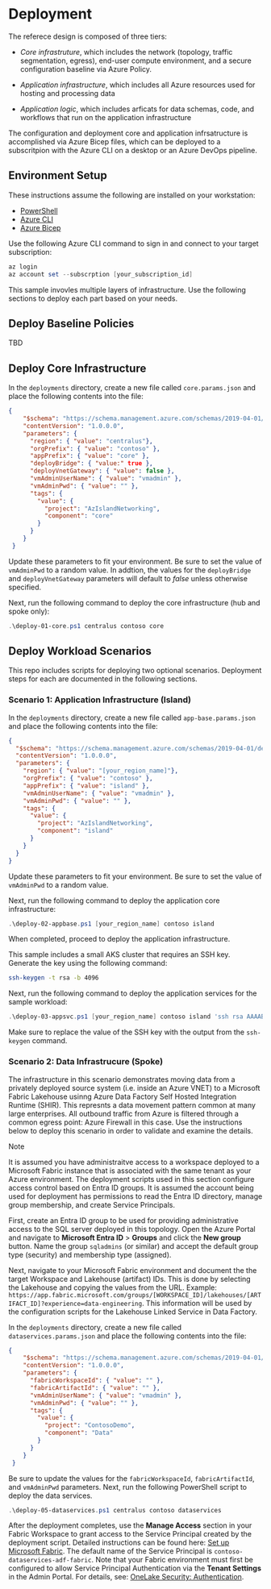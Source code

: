 # Deployment

The referece design is composed of three tiers:

* *Core infrastruture*, which includes the network (topology, traffic segmentation, egress), end-user compute environment, and a secure configuration baseline via Azure Policy.

* *Application infrastructure*, which includes all Azure resources used for hosting and processing data

* *Application logic*, which includes arficats for data schemas, code, and workflows that run on the application infrastructure

The configuration and deployment core and application infrsatructure is accomplished via Azure Bicep files, which can be deployed to a subscritpion with the Azure CLI on a desktop or an Azure DevOps pipeline.

## Environment Setup

These instructions assume the following are installed on your workstation:

* [PowerShell](https://learn.microsoft.com/en-us/powershell/scripting/install/installing-powershell?view=powershell-7.3)
* [Azure CLI](https://learn.microsoft.com/en-us/cli/azure/install-azure-cli)
* [Azure Bicep](https://learn.microsoft.com/en-us/azure/azure-resource-manager/bicep/bicep-cli#install)

Use the following Azure CLI command to sign in and connect to your target subscription:

```powershell
az login
az account set --subscrption [your_subscription_id]
```

This sample invovles multiple layers of infrastructure. Use the following sections to deploy each part based on your needs.

## Deploy Baseline Policies

TBD

## Deploy Core Infrastructure

In the `deployments` directory, create a new file called `core.params.json` and place the following contents into the file:

```json
{
    "$schema": "https://schema.management.azure.com/schemas/2019-04-01/deploymentParameters.json#",
    "contentVersion": "1.0.0.0",
    "parameters": {
      "region": { "value": "centralus"},
      "orgPrefix": { "value": "contoso" },
      "appPrefix": { "value": "core" },
      "deployBridge": { "value:" true },
      "deployVnetGateway": { "value": false },
      "vmAdminUserName": { "value": "vmadmin" },
      "vmAdminPwd": { "value": "" },
      "tags": {
        "value": {
          "project": "AzIslandNetworking",
          "component": "core"
        }
      }
    }
 }
```

Update these parameters to fit your environment. Be sure to set the value of `vmAdminPwd` to a random value. In addtion, the values for the `deployBridge` and `deployVnetGateway` parameters will default to *false* unless otherwise specified.

Next, run the following command to deploy the core infrastructure (hub and spoke only):

```powershell
.\deploy-01-core.ps1 centralus contoso core
```

## Deploy Workload Scenarios

This repo includes scripts for deploying two optional scenarios. Deployment steps for each are documented in the following sections.

### Scenario 1: Application Infrastructure (Island)

In the `deployments` directory, create a new file called `app-base.params.json` and place the following contents into the file:

```json
{
  "$schema": "https://schema.management.azure.com/schemas/2019-04-01/deploymentParameters.json#",
  "contentVersion": "1.0.0.0",
  "parameters": {
    "region": { "value": "[your_region_name]"},
    "orgPrefix": { "value": "contoso" },
    "appPrefix": { "value": "island" },
    "vmAdminUserName": { "value": "vmadmin" },
    "vmAdminPwd": { "value": "" },
    "tags": {
      "value": {
        "project": "AzIslandNetworking",
        "component": "island"
      }
    }
  }
}
```

Update these parameters to fit your environment. Be sure to set the value of `vmAdminPwd` to a random value.

Next, run the following command to deploy the application core infrastructure:

```powershell
.\deploy-02-appbase.ps1 [your_region_name] contoso island
```

When completed, proceed to deploy the application infrastructure.

This sample includes a small AKS cluster that requires an SSH key. Generate the key using the following command:

```bash
ssh-keygen -t rsa -b 4096
```

Next, run the following command to deploy the application services for the sample workload:

```powershell
.\deploy-03-appsvc.ps1 [your_region_name] contoso island 'ssh rsa AAAAB3NzaC1yc ...'
```

Make sure to replace the value of the SSH key with the output from the `ssh-keygen` command.

### Scenario 2: Data Infrastrucure (Spoke)

The infrastructure in this scenario demonstrates moving data from a privately deployed source system (i.e. inside an Azure VNET) to a Microsoft Fabric Lakehouse usinng Azure Data Factory Self Hosted Integration Runtime (SHIR). This represnts a data movement pattern common at many large enterprises. All outbound traffic from Azure is filtered through a common egress point: Azure Firewall in this case. Use the instructions below to deploy this scenario in order to validate and examine the details.

> [!NOTE]
> It is assumed you have administraitve access to a workspace deployed to a Microsoft Fabric instance that is associated with the same tenant as your Azure environment.
> The deployment scripts used in this section configure access control based on Entra ID groups. It is assumed the account being used for deployment has permissions to read the Entra ID directory, manage group membership, and create Service Principals.

First, create an Entra ID group to be used for providing administrative access to the SQL server deployed in this topology. Open the Azure Portal and navigate to **Microsoft Entra ID** > **Groups** and click the **New group** button. Name the group `sqladmins` (or similar) and accept the default group type (security) and membership type (assigned).

Next, navigate to your Microsoft Fabric environment and document the the target Workspace and Lakehouse (artifact) IDs. This is done by selecting the Lakehouse and copying the values from the URL. Example: `https://app.fabric.microsoft.com/groups/[WORKSPACE_ID]/lakehouses/[ARTIFACT_ID]?experience=data-engineering`. This information will be used by the configuration scripts for the Lakehouse Linked Service in Data Factory.

In the `deployments` directory, create a new file called `dataservices.params.json` and place the following contents into the file:

```json
{
    "$schema": "https://schema.management.azure.com/schemas/2019-04-01/deploymentParameters.json#",
    "contentVersion": "1.0.0.0",
    "parameters": {
      "fabricWorkspaceId": { "value": "" },
      "fabricArtifactId": { "value": "" },
      "vmAdminUserName": { "value": "vmadmin" },
      "vmAdminPwd": { "value": "" },
      "tags": {
        "value": {
          "project": "ContosoDemo",
          "component": "Data"
        }
      }
    }
 }
```

Be sure to update the values for the `fabricWorkspaceId`, `fabricArtifactId`, and `vmAdminPwd` parameters. Next, run the following PowerShell script to deploy the data services.

```powershell
.\deploy-05-dataservices.ps1 centralus contoso dataservices
```

After the deployment completes, use the **Manage Access** section in your Fabric Workspace to grant access to the Service Principal created by the deployment script. Detailed instructions can be found here: [Set up Microsoft Fabric](https://learn.microsoft.com/en-us/azure/iot-operations/connect-to-cloud/howto-configure-destination-fabric#set-up-microsoft-fabric). The default name of the Service Principal is `contoso-dataservices-adf-fabric`. Note that your Fabric environment must first be configured to allow Service Principal Authentication via the **Tenant Settings** in the Admin Portal. For details, see: [OneLake Security: Authentication](https://learn.microsoft.com/en-us/fabric/onelake/onelake-security#authentication).

